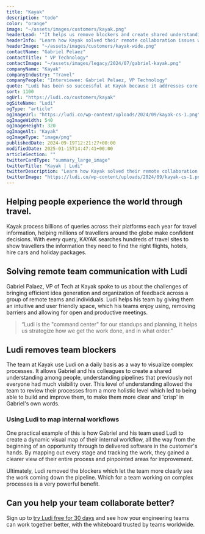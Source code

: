 ```yaml
---
title: "Kayak"
description: "todo"
color: "orange"
image: "~/assets/images/customers/kayak.png"
headerLead: '"It helps us remove blockers and create shared understanding amongst the team"'
headerInfo: "Learn how Kayak solved their remote collaboration issues with Ludi."
headerImage: "~/assets/images/customers/kayak-wide.png"
contactName: "Gabriel Pelaez"
contactTitle: " VP Technology"
contactImage: "~/assets/images/legacy/2024/07/gabriel-kayak.png"
companyName: "Kayak"
companyIndustry: "Travel"
companyPeople: "Interviewee: Gabriel Pelaez, VP Technology"
quote: "Ludi has been so successful at Kayak because it addresses core problems around communication barriers in remote teams and remote individuals. Efficient idea generation and organizational feedback is done very easily in Ludi."
sort: 1100
ogUrl: "https://ludi.co/customers/kayak"
ogSiteName: "Ludi"
ogType: "article"
ogImageUrl: "https://ludi.co/wp-content/uploads/2024/09/kayak-cs-1.png"
ogImageWidth: 540
ogImageHeight: 320
ogImageAlt: "Kayak"
ogImageType: "image/png"
publishedDate: 2024-09-19T12:21:27+00:00
modifiedDate: 2025-01-15T14:47:41+00:00
articleSection: ""
twitterCardType: "summary_large_image"
twitterTitle: "Kayak | Ludi"
twitterDescription: "Learn how Kayak solved their remote collaboration issues with Ludi."
twitterImage: "https://ludi.co/wp-content/uploads/2024/09/kayak-cs-1.png"
---
```


## Helping people experience the world through travel.

Kayak process billions of queries across their platforms each year for travel information, helping millions of travellers around the globe make confident decisions. With every query, KAYAK searches hundreds of travel sites to show travellers the information they need to find the right flights, hotels, hire cars and holiday packages.

## Solving remote team communication with Ludi

Gabriel Palaez, VP of Tech at Kayak spoke to us about the challenges of bringing efficient idea generation and organization of feedback across a group of remote teams and individuals. Ludi helps his team by giving them an intuitive and user friendly space, which his teams enjoy using, removing barriers and allowing for open and productive meetings.

> “Ludi is the "command center" for our standups and planning, it helps us strategize how we get the work done, and in what order.”

## Ludi removes team blockers

The team at Kayak use Ludi on a daily basis as a way to visualize complex processes. It allows Gabriel and his colleagues to create a shared understanding among people, understanding pipelines that previously not everyone had much visibility over. This level of understanding allowed the team to review their processes from a more holistic level which led to being able to build and improve them, to make them more clear and 'crisp' in Gabriel's own words.

### Using Ludi to map internal workflows

One practical example of this is how Gabriel and his team used Ludi to create a dynamic visual map of their internal workflow, all the way from the beginning of an opportunity through to delivered software in the customer's hands. By mapping out every stage and tracking the work, they gained a clearer view of their entire process and pinpointed areas for improvement.

Ultimately, Ludi removed the blockers which let the team more clearly see the work coming down the pipeline. Which for a team working on complex processes is a very powerful benefit.

## Can you help your team collaborate better?

Sign up to [try Ludi free for 30 days](https://ludi.co/account/register) and see how your engineering teams can work together better, with the whiteboard trusted by teams worldwide.

